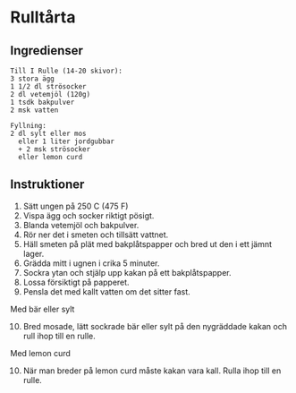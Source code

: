 # Rulltårta #

## Ingredienser ##
```
Till I Rulle (14-20 skivor):
3 stora ägg
1 1/2 dl strösocker
2 dl vetemjöl (120g)
1 tsdk bakpulver
2 msk vatten

Fyllning:
2 dl sylt eller mos
  eller 1 liter jordgubbar
  + 2 msk strösocker
  eller lemon curd
```

## Instruktioner ##
1. Sätt ungen på 250 C (475 F) 
2. Vispa ägg och socker riktigt pösigt.
3. Blanda vetemjöl och bakpulver.
4. Rör ner det i smeten och tillsätt vattnet.
5. Häll smeten på plät med bakplåtspapper och bred ut den i ett jämnt lager.
6. Grädda mitt i ugnen i crika 5 minuter.
7. Sockra ytan och stjälp upp kakan på ett bakplåtspapper.
8. Lossa försiktigt på papperet.
9. Pensla det med kallt vatten om det sitter fast.

Med bär eller sylt

10. Bred mosade, lätt sockrade bär eller sylt på den nygräddade kakan och rull ihop till en rulle.

Med lemon curd

10. När man breder på lemon curd måste kakan vara kall. Rulla ihop till en rulle.
